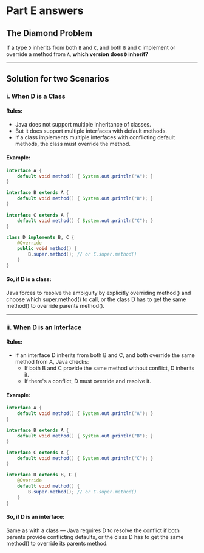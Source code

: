 # Part E answers

## The Diamond Problem
If a type `D` inherits from both `B` and `C`, and both `B` and `C` implement or override a method from `A`, **which version does `D` inherit?**

---

## Solution for two Scenarios

### i. When D is a Class

#### Rules:
- Java does not support multiple inheritance of classes.
- But it does support multiple interfaces with default methods.
- If a class implements multiple interfaces with conflicting default methods, the class must override the method.

#### Example:
```java
interface A {
    default void method() { System.out.println("A"); }
}

interface B extends A {
    default void method() { System.out.println("B"); }
}

interface C extends A {
    default void method() { System.out.println("C"); }
}

class D implements B, C {
    @Override
    public void method() {
        B.super.method(); // or C.super.method()
    }
}
```

#### So, if D is a class:
Java forces to resolve the ambiguity by explicitly overriding method() and choose which super.method() to call, or the class D has to get the same method() to override parents method().

---

### ii. When D is an Interface

#### Rules:
- If an interface D inherits from both B and C, and both override the same method from A, Java checks:
    - If both B and C provide the same method without conflict, D inherits it.
    - If there's a conflict, D must override and resolve it.

#### Example:
```java
interface A {
    default void method() { System.out.println("A"); }
}

interface B extends A {
    default void method() { System.out.println("B"); }
}

interface C extends A {
    default void method() { System.out.println("C"); }
}

interface D extends B, C {
    @Override
    default void method() {
        B.super.method(); // or C.super.method()
    }
}
```

#### So, if D is an interface:
Same as with a class — Java requires D to resolve the conflict if both parents provide conflicting defaults, or the class D has to get the same method() to override its parents method.